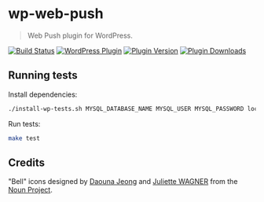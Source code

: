 # wp-web-push
> Web Push plugin for WordPress.

[![Build Status](https://api.travis-ci.org/mozilla/wp-web-push.svg?branch=master)](https://travis-ci.org/mozilla/wp-web-push)
[![WordPress Plugin](https://img.shields.io/wordpress/v/web-push.svg)](https://wordpress.org/plugins/web-push/)
[![Plugin Version](https://img.shields.io/wordpress/plugin/v/web-push.svg)](https://wordpress.org/plugins/web-push/changelog/)
[![Plugin Downloads](https://img.shields.io/wordpress/plugin/dt/web-push.svg)](https://wordpress.org/plugins/web-push/)

## Running tests

Install dependencies:
```bash
./install-wp-tests.sh MYSQL_DATABASE_NAME MYSQL_USER MYSQL_PASSWORD localhost latest
```

Run tests:
```bash
make test
```

## Credits

"Bell" icons designed by [Daouna Jeong](https://thenounproject.com/daouna/) and [Juliette WAGNER](https://thenounproject.com/juliettewa) from the [Noun Project](https://thenounproject.com/).
